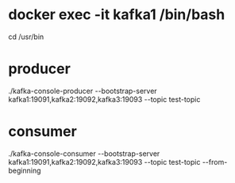 # docker exec -it kafka1 /bin/bash
cd  /usr/bin

# producer
./kafka-console-producer --bootstrap-server kafka1:19091,kafka2:19092,kafka3:19093 --topic test-topic


# consumer
./kafka-console-consumer --bootstrap-server kafka1:19091,kafka2:19092,kafka3:19093 --topic test-topic --from-beginning



